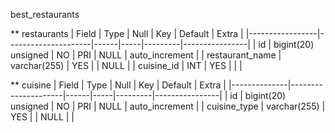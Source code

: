best_restaurants



** restaurants
| Field           | Type                | Null | Key | Default | Extra          |
|-----------------|---------------------|------|-----|---------|----------------|
| id              | bigint(20) unsigned | NO   | PRI | NULL    | auto_increment |
| restaurant_name | varchar(255)        | YES  |     | NULL    |                | cuisine_id      | INT                 | YES  |     |         |



** cuisine
| Field        | Type                | Null | Key | Default | Extra          |
|--------------|---------------------|------|-----|---------|----------------|
| id           | bigint(20) unsigned | NO   | PRI | NULL    | auto_increment |
| cuisine_type | varchar(255)        | YES  |     | NULL    |                |
